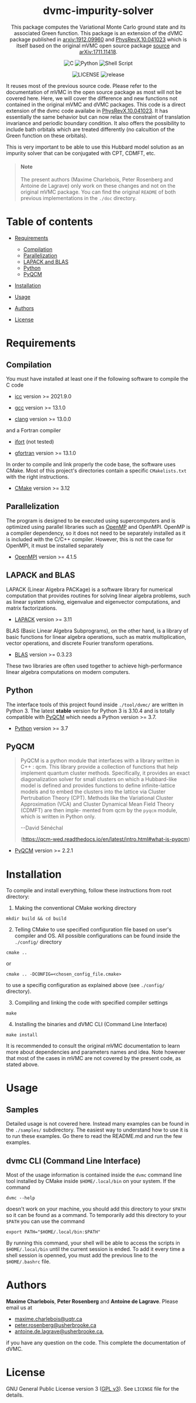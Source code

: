 <div align="center">

# dvmc-impurity-solver

This package computes the Variational Monte Carlo ground state
and its associated Green function. This package is an extension
of the dVMC package published in
[arxiv:1912.09960](https://arxiv.org/abs/1912.09960)
and [PhysRevX.10.041023](https://doi.org/10.1103/PhysRevX.10.041023)
which is itself based on the original mVMC open source package
[source](https://github.com/issp-center-dev/mVMC)
and [arXiv:1711.11418](https://arxiv.org/abs/1711.11418).

![C](https://img.shields.io/badge/c-%2300599C.svg?style=for-the-badge&logo=c&logoColor=white) ![Python](https://img.shields.io/badge/python-3670A0?style=for-the-badge&logo=python&logoColor=ffdd54) ![Shell Script](https://img.shields.io/badge/shell_script-%23121011.svg?style=for-the-badge&logo=gnu-bash&logoColor=white)

![LICENSE](https://img.shields.io/github/license/BCarnaval/DynamicalVMC?color=blue&style=for-the-badge) ![release](https://img.shields.io/github/v/tag/BCarnaval/DynamicalVMC?color=%23FF7F50&style=for-the-badge)

</div>

It reuses most of the previous source code. Please refer to
the documentation of mVMC in the open source package
as most will not be covered here. Here, we will cover the
difference and new functions not contained in the original mVMC
and dVMC packages. This code is a direct extension of the dvmc code availabe in
[PhysRevX.10.041023](https://doi.org/10.1103/PhysRevX.10.041023).
It has essentially the same behavior but can now relax the
constraint of translation invariance and periodic boundary condition.
It also offers the possibility to include bath orbitals which
are treated differently (no calcultion of the Green function
on these orbitals).

This is very important to be able to use this Hubbard model
solution as an impurity solver that can be conjugated with
CPT, CDMFT, etc.

> #### Note
>
> The present authors (Maxime Charlebois, Peter Rosenberg and Antoine de Lagrave)
> only work on these changes and not on the original mVMC
> package. You can find the original `README` of both previous implementations
> in the `./doc` directory.

# Table of contents

- [Requirements](#requirements)

  - [Compilation](#compilation)
  - [Parallelization](#parallelization)
  - [LAPACK and BLAS](#lapack-and-blas)
  - [Python](#python)
  - [PyQCM](#pyqcm)

- [Installation](#installation)

- [Usage](#usage)

- [Authors](#authors)

- [License](#license)

# Requirements

## Compilation

You must have installed at least one if the following software to compile the C code

- [icc](https://www.intel.com/content/www/us/en/developer/tools/oneapi/dpc-compiler.html) version >= 2021.9.0

- [gcc](https://gcc.gnu.org/) version >= 13.1.0

- [clang](https://clang.llvm.org/) version >= 13.0.0

and a Fortran compiler

- [ifort](https://www.intel.com/content/www/us/en/developer/tools/oneapi/fortran-compiler.html#gs.3uuywf) (not tested)

- [gfortran](https://gcc.gnu.org/wiki/GFortran) version >= 13.1.0

In order to compile and link properly the code base, the software uses
CMake. Most of this project's directories
contain a specific `CMakelists.txt` with the right instructions.

- [CMake](https://cmake.org/) version >= 3.12

## Parallelization

The program is designed to be executed using supercomputers and is optimized
using parallel libraries such as [OpenMP](https://www.openmp.org/) and
OpenMPI. OpenMP is a compiler dependency, so it does not need to be separately
installed as it is included with the C/C++ compiler. However, this is not the
case for OpenMPI, it must be installed separately

- [OpenMPI](https://www.open-mpi.org/) version >= 4.1.5

## LAPACK and BLAS

LAPACK (Linear Algebra PACKage) is a software
library for numerical computation that provides routines for solving linear
algebra problems, such as linear system solving, eigenvalue and eigenvector
computations, and matrix factorizations.

- [LAPACK](https://www.netlib.org/lapack/) version >= 3.11

BLAS (Basic Linear Algebra Subprograms), on the
other hand, is a library of basic functions for linear algebra operations, such
as matrix multiplication, vector operations, and discrete Fourier transform
operations.

- [BLAS](https://www.netlib.org/blas/) version >= 0.3.23

These two libraries are often used together to achieve high-performance linear
algebra computations on modern computers.

## Python

The interface tools of this project found inside `./tool/dvmc/` are written
in Python 3. The latest **stable** version for Python 3 is 3.10.4 and is totally
compatible with [PyQCM](#pyqcm) which needs a Python version >= 3.7.

- [Python](https://www.python.org/) version >= 3.7

## PyQCM

> PyQCM is a python module that interfaces with a library written in C++ : qcm.
> This library provide a collection of functions that help implement quantum
> cluster methods. Specifically, it provides an exact diagonalization solver for
> small clusters on which a Hubbard-like model is defined and provides functions
> to define infinite-lattice models and to embed the clusters into the lattice
> via Cluster Pertrubation Theory (CPT). Methods like the Variational Cluster
> Approximation (VCA) and Cluster Dynamical Mean Field Theory (CDMFT) are then
> imple- mented from qcm by the `pyqcm` module, which is written in Python only.
>
> --David Sénéchal
>
> (<https://qcm-wed.readthedocs.io/en/latest/intro.html#what-is-pyqcm>)

- [PyQCM](https://bitbucket.org/dsenechQCM/qcm_wed/src/master/) version >= 2.2.1

# Installation

To compile and install everything, follow these instructions from root directory:

1. Making the conventional CMake working directory

```shell
mkdir build && cd build
```

2. Telling CMake to use specified configuration file based on user's compiler and OS. All
   possible configurations can be found inside the `./config/` directory

```shell
cmake ..
```

or

```shell
cmake .. -DCONFIG=<chosen_config_file.cmake>
```

to use a specifig configuration as explained above (see `./config/` directory).

3. Compiling and linking the code with specified compiler settings

```shell
make
```

4. Installing the binaries and dVMC CLI (Command Line Interface)

```shell
make install
```

It is recommended to consult the original mVMC documentation to learn
more about dependencies and parameters names and idea. Note however that
most of the cases in mVMC are not covered by the present code, as
stated above.

# Usage

## Samples

Detailed usage is not covered here. Instead many examples can be found
in the `./samples/` subdirectory. The easiest way to understand how to
use it is to run these examples. Go there to read the README.md and run the
few examples.

## dvmc CLI (Command Line Interface)

Most of the usage information is contained inside the `dvmc` command line tool
installed by CMake inside `$HOME/.local/bin` on your system. If the command

```shell
dvmc --help
```

doesn't work on your machine, you should add this directory to your `$PATH` so it can
be found as a command. To temporarily add this directory to your `$PATH` you can use the
command

```shell
export PATH="$HOME/.local/bin:$PATH"
```

By running this command, your shell will be able to access the scripts in `$HOME/.local/bin`
until the current session is ended. To add it every time a shell session is
openned, you must add the previous line to the `$HOME/.bashrc` file.

# Authors

**Maxime Charlebois**, **Peter Rosenberg** and **Antoine de Lagrave**.
Please email us at

- <maxime.charlebois@uqtr.ca>
- <peter.rosenberg@usherbrooke.ca>
- <antoine.de.lagrave@usherbrooke.ca>,

if you have any question on the code. This complete the documentation of dVMC.

# License

GNU General Public License version 3 ([GPL v3](http://www.gnu.org/licenses/gpl-3.0.en.html)).
See `LICENSE` file for the details.
